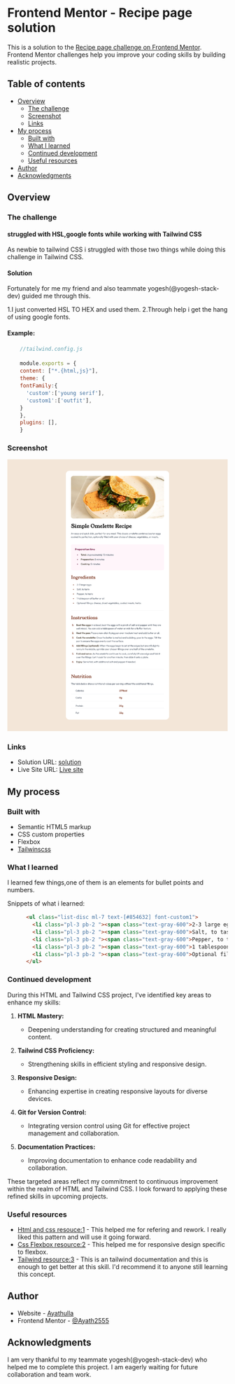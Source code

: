 # Frontend Mentor - Recipe page solution

This is a solution to the [Recipe page challenge on Frontend Mentor](https://www.frontendmentor.io/challenges/recipe-page-KiTsR8QQKm). Frontend Mentor challenges help you improve your coding skills by building realistic projects. 

## Table of contents

- [Overview](#overview)
  - [The challenge](#the-challenge)
  - [Screenshot](#screenshot)
  - [Links](#links)
- [My process](#my-process)
  - [Built with](#built-with)
  - [What I learned](#what-i-learned)
  - [Continued development](#continued-development)
  - [Useful resources](#useful-resources)
- [Author](#author)
- [Acknowledgments](#acknowledgments)



## Overview

### The challenge

#### struggled with HSL,google fonts while working with Tailwind CSS

  As newbie to tailwind CSS i struggled with those two things while doing this challenge in Tailwind CSS.

#### Solution

  Fortunately for me my friend and also teammate yogesh(@yogesh-stack-dev) guided me through this.
  
  1.I just converted HSL TO HEX and used them.
  2.Through help i get the hang of using google fonts.

#### Example:

  ```javascript
      //tailwind.config.js

      module.exports = {
      content: ["*.{html,js}"],
      theme: {
      fontFamily:{
        'custom':['young serif'],
        'custom1':['outfit'],
      }
      },
      plugins: [],
      }

  ```


### Screenshot

![Recipe page screenshot](./RecipeComponent.png)


### Links

- Solution URL: [solution](https://your-solution-url.com)
- Live Site URL: [Live site](https://recipe-page-xi-plum.vercel.app)

## My process

### Built with

- Semantic HTML5 markup
- CSS custom properties
- Flexbox
- [Tailwinscss](https://www.tailwindcss.com)



### What I learned

  I learned few things,one of them is an elements for bullet points and numbers. 

  Snippets of what i learned:

  ```html
        <ul class="list-disc ml-7 text-[#854632] font-custom1">
          <li class="pl-3 pb-2 "><span class="text-gray-600">2-3 large eggs </span> <br></li>
          <li class="pl-3 pb-2 "><span class="text-gray-600">Salt, to taste </span><br></li>
          <li class="pl-3 pb-2 "><span class="text-gray-600">Pepper, to taste </span><br></li>
          <li class="pl-3 pb-2 "><span class="text-gray-600">1 tablespoon of butter or oil </span><br></li>
          <li class="pl-3 pb-2 "><span class="text-gray-600">Optional fillings: cheese, diced vegetables, cooked meats, herbs </span><br></li>
        </ul>
  ```



### Continued development

  
During this HTML and Tailwind CSS project, I've identified key areas to enhance my skills:

1. **HTML Mastery:**
   - Deepening understanding for creating structured and meaningful content.

2. **Tailwind CSS Proficiency:**
   - Strengthening skills in efficient styling and responsive design.

3. **Responsive Design:**
   - Enhancing expertise in creating responsive layouts for diverse devices.

4. **Git for Version Control:**
   - Integrating version control using Git for effective project management and collaboration.

5. **Documentation Practices:**
   - Improving documentation to enhance code readability and collaboration.

These targeted areas reflect my commitment to continuous improvement within the realm of HTML and Tailwind CSS. I look forward to applying these refined skills in upcoming projects.

### Useful resources

  - [Html and css resouce:1](https://htmlandcssguidebook.com/) - This helped me for refering and rework. I really liked this pattern and will use it going forward.
  - [Css Flexbox resource:2](https://htmlandcssguidebook.com/) - This helped me for responsive design specific to flexbox.
  - [Tailwind resource:3](https://tailwindcss.com) - This is an tailwind documentation and this is enough to get better at this skill. I'd recommend it to anyone still learning this concept.



## Author

- Website - [Ayathulla](https://www.your-site.com)
- Frontend Mentor - [@Ayath2555](https://www.frontendmentor.io/profile/Ayath2555)



## Acknowledgments

  I am very thankful to my teammate yogesh(@yogesh-stack-dev) who helped me to complete this project.
  I am eagerly waiting for future collaboration and team work.